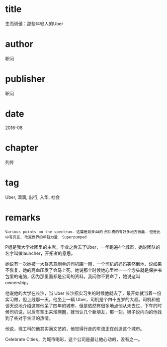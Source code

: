 # title
生而骄傲：那些年轻人的Uber

# author
职问

# publisher
职问

# date
2016-08

# chapter
列传

# tag
Uber, 滴滴, 出行, 入华, 社会

# remarks
`Various points on the spectrum. 这篇是最亲4A的`
`然后真的有好多地方很蠢. 但是此中有真意, 改变世界的年轻力量. Superpumped`


P姐是我大学社团里的主席，毕业之后去了Uber，一年跑遍4个城市，她说团队的名字叫做launcher，开拓者的意思。

她说有一次她被一大群恶意刷单的司机围一圈，一个司机的妈妈突然倒地，说如果不恢复，她的高血压发了会马上死。她说那个时候她心里唯一一个念头就是保护书包里的电脑，因为那里面都是公司的资料。我问你不要命了，她说这叫ownership。

他说他的大学在长沙，当 Uber 长沙招实习生的时候他就去了，最开始就当着一份实习做，但上线那一天，他坐上一辆 Uber，司机是个四十五岁的大叔。司机和他谈天说地介绍这座他呆了四年的城市，但是依然有很多地点他从未去过，下车的时候司机说，以后有空出来溜两圈，就当认几个新朋友，那一刻，狮子说内向的他找到了些对于生活的热情。

他说，理工科的他其实满文艺的，他觉得行走的车流正在创造这个城市。

Celebrate Cities，为城市喝彩，这个公司是最让他心动的，没有之一。